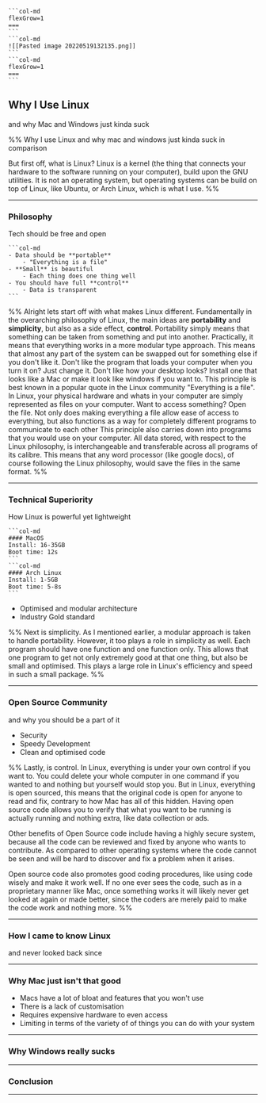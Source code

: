 ````col
```col-md
flexGrow=1
===
```
```col-md
![[Pasted image 20220519132135.png]]
```
```col-md
flexGrow=1
===
```
````
## **Why I Use Linux**
and why Mac and Windows just kinda suck

%%
Why I use Linux and why mac and windows just kinda suck in comparison

But first off, what is Linux? Linux is a kernel (the thing that connects your hardware to the software running on your computer), build upon the GNU utilities. It is not an operating system, but operating systems can be build on top of Linux, like Ubuntu, or Arch Linux, which is what I use.
%%

---
### **Philosophy**
Tech should be free and open

````col
```col-md
- Data should be **portable**
	- "Everything is a file"
- **Small** is beautiful
	- Each thing does one thing well
- You should have full **control**
	- Data is transparent
```
````

%%
Alright lets start off with what makes Linux different.
Fundamentally in the overarching philosophy of Linux, the main ideas are **portability** and **simplicity**, but also as a side effect, **control**.
Portability simply means that something can be taken from something and put into another. Practically, it means that everything works in a more modular type approach.
This means that almost any part of the system can be swapped out for something else if you don't like it. Don't like the program that loads your computer when you turn it on? Just change it. Don't like how your desktop looks? Install one that looks like a Mac or make it look like windows if you want to. 
This principle is best known in a popular quote in the Linux community "Everything is a file". In Linux, your physical hardware and whats in your computer are simply represented as files on your computer. Want to access something? Open the file. Not only does making everything a file allow ease of access to everything, but also functions as a way for completely different programs to communicate to each other
This principle also carries down into programs that you would use on your computer. All data stored, with respect to the Linux philosophy, is interchangeable and transferable across all programs of its calibre. This means that any word processor (like google docs), of course following the Linux philosophy, would save the files in the same format.
%%

---
### **Technical Superiority**
How Linux is powerful yet lightweight

````col
```col-md
#### MacOS
Install: 16-35GB
Boot time: 12s
```
```col-md
#### Arch Linux
Install: 1-5GB
Boot time: 5-8s
```
````

- Optimised and modular architecture
- Industry Gold standard

%%
Next is simplicity. As I mentioned earlier, a modular approach is taken to handle portability. However, it too plays a role in simplicity as well. Each program should have one function and one function only. This allows that one program to get not only extremely good at that one thing, but also be small and optimised. This plays a large role in Linux's efficiency and speed in such a small package.
%%

---
### **Open Source Community**
and why you should be a part of it

- Security
- Speedy Development
- Clean and optimised code

%%
Lastly, is control. In Linux, everything is under your own control if you want to. You could delete your whole computer in one command if you wanted to and nothing but yourself would stop you. But in Linux, everything is open sourced, this means that the original code is open for anyone to read and fix, contrary to how Mac has all of this hidden. Having open source code allows you to verify that what you want to be running is actually running and nothing extra, like data collection or ads.

Other benefits of Open Source code include having a highly secure system, because all the code can be reviewed and fixed by anyone who wants to contribute. As compared to other operating systems where the code cannot be seen and will be hard to discover and fix a problem when it arises.

Open source code also promotes good coding procedures, like using code wisely and make it work well. If no one ever sees the code, such as in a proprietary manner like Mac, once something works it will likely never get looked at again or made better, since the coders are merely paid to make the code work and nothing more.
%%

---
### **How I came to know Linux**
and never looked back since

---
### **Why Mac just isn't that good**

- Macs have a lot of bloat and features that you won't use
- There is a lack of customisation
- Requires expensive hardware to even access
- Limiting in terms of the variety of of things you can do with your system

---
### **Why Windows really sucks**

---
### **Conclusion**

---